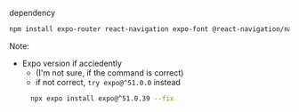 dependency
```sh
npm install expo-router react-navigation expo-font @react-navigation/native
```

Note: 
- Expo version if acciedently 
  - (I'm not sure, if the command is correct)
  - if not correct, `try expo@^51.0.0` instead
  ```sh
    npx expo install expo@^51.0.39 --fix
  ```
